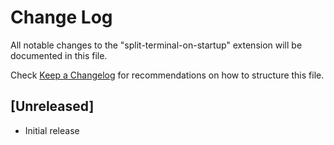 # Change Log

All notable changes to the "split-terminal-on-startup" extension will be documented in this file.

Check [Keep a Changelog](http://keepachangelog.com/) for recommendations on how to structure this file.

## [Unreleased]

- Initial release